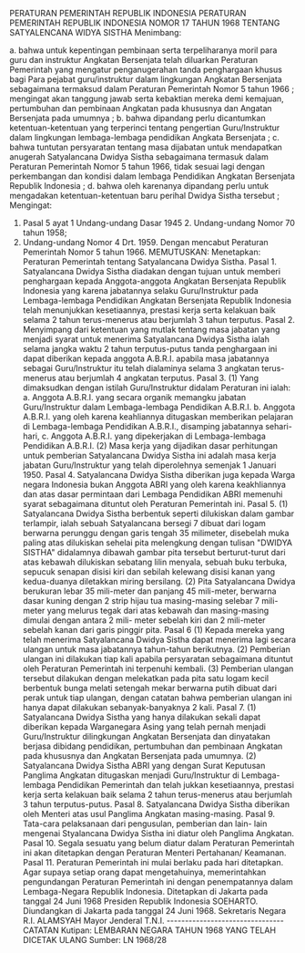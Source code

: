  PERATURAN PEMERINTAH REPUBLIK INDONESIA PERATURAN PEMERINTAH REPUBLIK INDONESIA NOMOR 17 TAHUN 1968 TENTANG SATYALENCANA WIDYA SISTHA
Menimbang:

a. bahwa untuk kepentingan pembinaan serta terpeliharanya moril para guru dan instruktur Angkatan Bersenjata telah diluarkan Peraturan Pemerintah yang mengatur penganugerahan tanda penghargaan khusus bagi Para pejabat guru/instruktur dalam lingkungan Angkatan Bersenjata sebagaimana termaksud dalam Peraturan Pemerintah Nomor 5 tahun 1966 ; mengingat akan tanggung jawab serta kebaktian mereka demi kemajuan, pertumbuhan dan pembinaan Angkatan pada khususnya dan Angatan Bersenjata pada umumnya ;
b. bahwa dipandang perlu dicantumkan ketentuan-ketentuan yang terperinci tentang pengertian Guru/Instruktur dalam lingkungan lembaga-lembaga pendidikan Angkata Bersenjata ;
c. bahwa tuntutan persyaratan tentang masa dijabatan untuk mendapatkan anugerah Satyalancana Dwidya Sistha sebagaimana termasuk dalam Peraturan Pemerintah Nomor 5 tahun 1966, tidak sesuai lagi dengan perkembangan dan kondisi dalam lembaga Pendidikan Angkatan Bersenjata Republik Indonesia ;
d. bahwa oleh karenanya dipandang perlu untuk mengadakan ketentuan-ketentuan baru perihal Dwidya Sistha tersebut ;
Mengingat:

1. Pasal 5 ayat 1 Undang-undang Dasar 1945 2. Undang-undang Nomor 70 tahun 1958;
3. Undang-undang Nomor 4 Drt. 1959. Dengan mencabut Peraturan Pemerintah Nomor 5 tahun 1966.
MEMUTUSKAN:
 Menetapkan: Peraturan Pemerintah tentang Satyalancana Dwidya Sistha. Pasal 1. Satyalancana Dwidya Sistha diadakan dengan tujuan untuk memberi penghargaan kepada Anggota-anggota Angkatan Bersenjata Republik Indonesia yang karena jabatannya selaku Guru/Instruktur pada Lembaga-lembaga Pendidikan Angkatan Bersenjata Republik Indonesia telah menunjukkan kesetiaannya, prestasi kerja serta kelakuan baik selama 2 tahun terus-menerus atau berjumlah 3 tahun terputus. Pasal 2. Menyimpang dari ketentuan yang mutlak tentang masa jabatan yang menjadi syarat untuk menerima Satyalancana Dwidya Sistha ialah selama jangka waktu 2 tahun terputus-putus tanda penghargaan ini dapat diberikan kepada anggota A.B.R.I. apabila masa jabatannya sebagai Guru/Instruktur itu telah dialaminya selama 3 angkatan terus-menerus atau berjumlah 4 angkatan terputus. Pasal 3.
(1) Yang dimaksudkan dengan istilah Guru/Instruktur didalam Peraturan ini ialah:
a. Anggota A.B.R.I. yang secara organik memangku jabatan Guru/Instruktur dalam Lembaga-lembaga Pendidikan A.B.R.I.
b. Anggota A.B.R.I. yang oleh karena keahliannya ditugaskan memberikan pelajaran di Lembaga-lembaga Pendidikan A.B.R.I., disamping jabatannya sehari-hari, c. Anggota A.B.R.I. yang dipekerjakan di Lembaga-lembaga Pendidikan A.B.R.I.
(2) Masa kerja yang dijadikan dasar perhitungan untuk pemberian Satyalancana Dwidya Sistha ini adalah masa kerja jabatan Guru/Instruktur yang telah diperolehnya semenjak 1 Januari 1950. Pasal 4. Satyalancana Dwidya Sistha diberikan juga kepada Warga negara Indonesia bukan Anggota ABRI yang oleh karena keakhliannya dan atas dasar permintaan dari Lembaga Pendidikan ABRI memenuhi syarat sebagaimana dituntut oleh Peraturan Pemerintah ini. Pasal 5.
(1) Satyalancana Dwidya Sistha berbentuk seperti dilukiskan dalam gambar terlampir, ialah sebuah Satyalancana bersegi 7 dibuat dari logam berwarna perunggu dengan garis tengah 35 milimeter, disebelah muka paling atas dilukiskan sehelai pita melengkung dengan tulisan "DWIDYA SISTHA" didalamnya dibawah gambar pita tersebut berturut-turut dari atas kebawah dilukiskan sebatang lilin menyala, sebuah buku terbuka, sepucuk senapan disisi kiri dan sebilah kelewang disisi kanan yang kedua-duanya diletakkan miring bersilang. (2) Pita Satyalancana Dwidya berukuran lebar 35 mili-meter dan panjang 45 mili-meter, berwarna dasar kuning dengan 2 strip hijau tua masing-masing selebar 7 mili-meter yang melurus tegak dari atas kebawah dan masing-masing dimulai dengan antara 2 mili- meter sebelah kiri dan 2 mili-meter sebelah kanan dari garis pinggir pita.
Pasal 6
(1) Kepada mereka yang telah menerima Satyalancana Dwidya Sistha dapat menerima lagi secara ulangan untuk masa jabatannya tahun-tahun berikutnya. (2) Pemberian ulangan ini dilakukan tiap kali apabila persyaratan sebagaimana dituntut oleh Peraturan Pemerintah ini terpenuhi kembali. (3) Pemberian ulangan tersebut dilakukan dengan melekatkan pada pita satu logam kecil berbentuk bunga melati setengah mekar berwarna putih dibuat dari perak untuk tiap ulangan, dengan catatan bahwa pemberian ulangan ini hanya dapat dilakukan sebanyak-banyaknya 2 kali. Pasal 7.
(1) Satyalancana Dwidya Sistha yang hanya dilakukan sekali dapat diberikan kepada Warganegara Asing yang telah pernah menjadi Guru/Instruktur dilingkungan Angkatan Bersenjata dan dinyatakan berjasa dibidang pendidikan, pertumbuhan dan pembinaan Angkatan pada khususnya dan Angkatan Bersenjata pada umumnya. (2) Satyalancana Dwidya Sistha ABRI yang dengan Surat Keputusan Panglima Angkatan ditugaskan menjadi Guru/Instruktur di Lembaga-lembaga Pendidikan Pemerintah dan telah jukkan kesetiaannya, prestasi kerja serta kelakuan baik selama 2 tahun terus-menerus atau berjumlah 3 tahun terputus-putus. Pasal 8. Satyalancana Dwidya Sistha diberikan oleh Menteri atas usul Panglima Angkatan masing-masing. Pasal 9. Tata-cara pelaksanaan dari pengusulan, pemberian dan lain- lain mengenai Styalancana Dwidya Sistha ini diatur oleh Panglima Angkatan. Pasal 10. Segala sesuatu yang belum diatur dalam Peraturan Pemerintah ini akan ditetapkan dengan Peraturan Menteri Pertahanan/ Keamanan. Pasal 11. Peraturan Pemerintah ini mulai berlaku pada hari ditetapkan. Agar supaya setiap orang dapat mengetahuinya, memerintahkan pengundangan Peraturan Pemerintah ini dengan penempatannya dalam Lembaga-Negara Republik Indonesia. Ditetapkan di Jakarta pada tanggal 24 Juni 1968 Presiden Republik Indonesia SOEHARTO. Diundangkan di Jakarta pada tanggal 24 Juni 1968. Sekretaris Negara R.I. ALAMSYAH Mayor Jenderal T.N.I. -------------------------------- CATATAN Kutipan: LEMBARAN NEGARA TAHUN 1968 YANG TELAH DICETAK ULANG Sumber: LN 1968/28